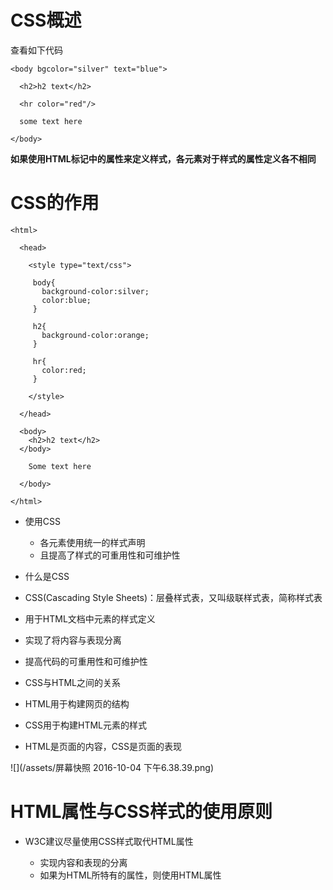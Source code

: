 # CSS概述

 查看如下代码

    <body bgcolor="silver" text="blue">

      <h2>h2 text</h2>

      <hr color="red"/>

      some text here

    </body>

 **如果使用HTML标记中的属性来定义样式，各元素对于样式的属性定义各不相同**

# CSS的作用

    <html>
   
      <head>

        <style type="text/css">

         body{
           background-color:silver;
           color:blue;
         }

         h2{
           background-color:orange;
         }

         hr{
           color:red;
         }

        </style>         

      </head>

      <body>
        <h2>h2 text</h2>
      </body>

        Some text here

      </body>

    </html>

- 使用CSS

  - 各元素使用统一的样式声明
  - 且提高了样式的可重用性和可维护性

- 什么是CSS

 - CSS(Cascading Style Sheets)：层叠样式表，又叫级联样式表，简称样式表

 - 用于HTML文档中元素的样式定义

  - 实现了将内容与表现分离
  - 提高代码的可重用性和可维护性

- CSS与HTML之间的关系

 - HTML用于构建网页的结构
 - CSS用于构建HTML元素的样式
 - HTML是页面的内容，CSS是页面的表现

 ![](/assets/屏幕快照 2016-10-04 下午6.38.39.png)

# HTML属性与CSS样式的使用原则

 - W3C建议尽量使用CSS样式取代HTML属性

   - 实现内容和表现的分离
   - 如果为HTML所特有的属性，则使用HTML属性


   

    
      

     



 